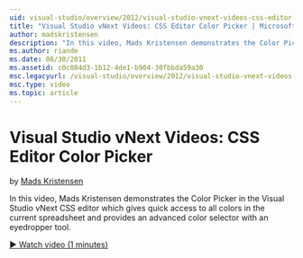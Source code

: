 ```yaml
---
uid: visual-studio/overview/2012/visual-studio-vnext-videos-css-editor-color-picker
title: "Visual Studio vNext Videos: CSS Editor Color Picker | Microsoft Docs"
author: madskristensen
description: "In this video, Mads Kristensen demonstrates the Color Picker in the Visual Studio vNext CSS editor which shows colors in the current spreadsheet and provides..."
ms.author: riande
ms.date: 08/30/2011
ms.assetid: c0c084d3-1b12-4de1-b904-30fbbda59a30
msc.legacyurl: /visual-studio/overview/2012/visual-studio-vnext-videos-css-editor-color-picker
msc.type: video
ms.topic: article
---
```

# Visual Studio vNext Videos: CSS Editor Color Picker

by [Mads Kristensen](https://github.com/madskristensen)

In this video, Mads Kristensen demonstrates the Color Picker in the Visual Studio vNext CSS editor which gives quick access to all colors in the current spreadsheet and provides an advanced color selector with an eyedropper tool.

[&#9654; Watch video (1 minutes)](https://channel9.msdn.com/Blogs/ASP-NET-Site-Videos/visual-studio-vnext-videos-css-editor-color-picker)
